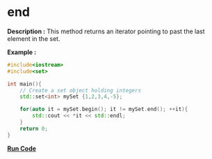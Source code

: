 # end

**Description :**
    This method returns an iterator pointing to past the last element in the set.

**Example :**
```cpp
#include<iostream>
#include<set>

int main(){
    // Create a set object holding integers
    std::set<int> mySet {1,2,3,4,-5};

    for(auto it = mySet.begin(); it != mySet.end(); ++it){
        std::cout << *it << std::endl;
    }
    return 0;
}

```

**[Run Code](https://ideone.com/7XK2b7)**